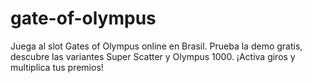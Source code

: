 # gate-of-olympus
Juega al slot Gates of Olympus online en Brasil. Prueba la demo gratis, descubre las variantes Super Scatter y Olympus 1000. ¡Activa giros y multiplica tus premios!
